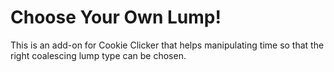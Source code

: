 Choose Your Own Lump!
=====================

This is an add-on for Cookie Clicker that helps manipulating time
so that the right coalescing lump type can be chosen.

